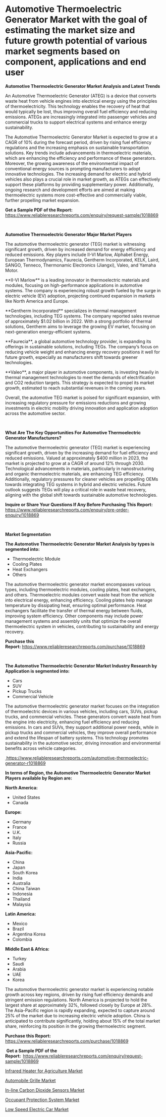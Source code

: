 <p><h1>Automotive Thermoelectric Generator Market with the goal of estimating the market size and future growth potential of various market segments based on component, applications and end user</h1></p><p><strong>Automotive Thermoelectric Generator Market Analysis and Latest Trends</strong></p>
<p><p>An Automotive Thermoelectric Generator (ATEG) is a device that converts waste heat from vehicle engines into electrical energy using the principles of thermoelectricity. This technology enables the recovery of heat that would typically be lost, thus improving overall fuel efficiency and reducing emissions. ATEGs are increasingly integrated into passenger vehicles and commercial trucks to support electrical systems and enhance energy sustainability.</p><p>The Automotive Thermoelectric Generator Market is expected to grow at a CAGR of 10% during the forecast period, driven by rising fuel efficiency regulations and the increasing emphasis on sustainable transportation solutions. Key trends include advancements in thermoelectric materials, which are enhancing the efficiency and performance of these generators. Moreover, the growing awareness of the environmental impact of conventional energy sources is prompting manufacturers to adopt innovative technologies. The increasing demand for electric and hybrid vehicles also plays a crucial role in market growth, as ATEGs can effectively support these platforms by providing supplementary power. Additionally, ongoing research and development efforts are aimed at making thermoelectric systems more cost-effective and commercially viable, further propelling market expansion.</p></p>
<p><strong>Get a Sample PDF of the Report:&nbsp;</strong> <a href="https://www.reliableresearchreports.com/enquiry/request-sample/1018869?utm_campaign=37&utm_medium=2&utm_source=Github&utm_content=ia&utm_term=01112024&utm_id=automotive-thermoelectric-generator">https://www.reliableresearchreports.com/enquiry/request-sample/1018869</a></p>
<p>&nbsp;</p>
<p><strong>Automotive Thermoelectric Generator Major Market Players</strong></p>
<p><p>The automotive thermoelectric generator (TEG) market is witnessing significant growth, driven by increased demand for energy efficiency and reduced emissions. Key players include II-VI Marlow, Alphabet Energy, European Thermodynamics, Faurecia, Gentherm Incorporated, KELK, Laird, SANGO, Tenneco, Thermonamic Electronics (Jiangxi), Valeo, and Yamaha Motor.</p><p>**II-VI Marlow** is a leading innovator in thermoelectric materials and modules, focusing on high-performance applications in automotive systems. The company is experiencing robust growth fueled by the surge in electric vehicle (EV) adoption, projecting continued expansion in markets like North America and Europe.</p><p>**Gentherm Incorporated** specializes in thermal management technologies, including TEG systems. The company reported sales revenue of approximately $1.02 billion in 2022. With a strong portfolio of thermal solutions, Gentherm aims to leverage the growing EV market, focusing on next-generation energy-efficient systems.</p><p>**Faurecia**, a global automotive technology provider, is expanding its offerings in sustainable solutions, including TEGs. The company’s focus on reducing vehicle weight and enhancing energy recovery positions it well for future growth, especially as manufacturers shift towards greener technologies.</p><p>**Valeo**, a major player in automotive components, is investing heavily in thermal management technologies to meet the demands of electrification and CO2 reduction targets. This strategy is expected to propel its market growth, estimated to reach substantial revenues in the coming years.</p><p>Overall, the automotive TEG market is poised for significant expansion, with increasing regulatory pressure for emissions reductions and growing investments in electric mobility driving innovation and application adoption across the automotive sector.</p></p>
<p>&nbsp;</p>
<p><strong>What Are The Key Opportunities For Automotive Thermoelectric Generator Manufacturers?</strong></p>
<p><p>The automotive thermoelectric generator (TEG) market is experiencing significant growth, driven by the increasing demand for fuel efficiency and reduced emissions. Valued at approximately $400 million in 2023, the market is projected to grow at a CAGR of around 12% through 2030. Technological advancements in materials, particularly in nanostructuring and organic thermoelectric materials, are enhancing TEG efficiency. Additionally, regulatory pressures for cleaner vehicles are propelling OEMs towards integrating TEG systems in hybrid and electric vehicles. Future outlook suggests TEGs will play a critical role in waste heat recovery, aligning with the global shift towards sustainable automotive technologies.</p></p>
<p><strong>Inquire or Share Your Questions If Any Before Purchasing This Report:</strong> <a href="https://www.reliableresearchreports.com/enquiry/pre-order-enquiry/1018869?utm_campaign=37&utm_medium=2&utm_source=Github&utm_content=ia&utm_term=01112024&utm_id=automotive-thermoelectric-generator">https://www.reliableresearchreports.com/enquiry/pre-order-enquiry/1018869</a></p>
<p>&nbsp;</p>
<p><strong>Market Segmentation</strong></p>
<p><strong>The Automotive Thermoelectric Generator Market Analysis by types is segmented into:</strong></p>
<p><ul><li>Thermoelectric Module</li><li>Cooling Plates</li><li>Heat Exchangers</li><li>Others</li></ul></p>
<p><p>The automotive thermoelectric generator market encompasses various types, including thermoelectric modules, cooling plates, heat exchangers, and others. Thermoelectric modules convert waste heat from the vehicle into electrical energy, enhancing efficiency. Cooling plates help manage temperature by dissipating heat, ensuring optimal performance. Heat exchangers facilitate the transfer of thermal energy between fluids, improving system efficiency. Other components may include power management systems and assembly units that optimize the overall thermoelectric system in vehicles, contributing to sustainability and energy recovery.</p></p>
<p><strong>Purchase this Report:&nbsp;</strong><a href="https://www.reliableresearchreports.com/purchase/1018869?utm_campaign=37&utm_medium=2&utm_source=Github&utm_content=ia&utm_term=01112024&utm_id=automotive-thermoelectric-generator">https://www.reliableresearchreports.com/purchase/1018869</a></p>
<p>&nbsp;</p>
<p><strong>The Automotive Thermoelectric Generator Market Industry Research by Application is segmented into:</strong></p>
<p><ul><li>Cars</li><li>SUV</li><li>Pickup Trucks</li><li>Commercial Vehicle</li></ul></p>
<p><p>The automotive thermoelectric generator market focuses on the integration of thermoelectric devices in various vehicles, including cars, SUVs, pickup trucks, and commercial vehicles. These generators convert waste heat from the engine into electricity, enhancing fuel efficiency and reducing emissions. In cars and SUVs, they support additional power needs, while in pickup trucks and commercial vehicles, they improve overall performance and extend the lifespan of battery systems. This technology promotes sustainability in the automotive sector, driving innovation and environmental benefits across vehicle categories.</p></p>
<p><a href="https://www.reliableresearchreports.com/automotive-thermoelectric-generator-r1018869?utm_campaign=37&utm_medium=2&utm_source=Github&utm_content=ia&utm_term=01112024&utm_id=automotive-thermoelectric-generator">&nbsp;https://www.reliableresearchreports.com/automotive-thermoelectric-generator-r1018869</a></p>
<p><strong>In terms of Region, the Automotive Thermoelectric Generator Market Players available by Region are:</strong></p>
<p>
    <p> <strong> North America: </strong>
        <ul>
            <li>United States</li>
            <li>Canada</li>
        </ul>
        </p> 
    <p> <strong> Europe: </strong>
        <ul>
            <li>Germany</li>
            <li>France</li>
            <li>U.K.</li>
            <li>Italy</li>
            <li>Russia</li>
        </ul>
        </p> 
    <p> <strong> Asia-Pacific: </strong>
        <ul>
            <li>China</li>
            <li>Japan</li>
            <li>South Korea</li>
            <li>India</li>
            <li>Australia</li>
            <li>China Taiwan</li>
            <li>Indonesia</li>
            <li>Thailand</li>
            <li>Malaysia</li>
        </ul>
        </p> 
    <p> <strong> Latin America: </strong>
        <ul>
            <li>Mexico</li>
            <li>Brazil</li>
            <li>Argentina Korea</li>
            <li>Colombia</li>
        </ul>
        </p> 
    <p> <strong> Middle East & Africa: </strong>
        <ul>
            <li>Turkey</li>
            <li>Saudi</li>
            <li>Arabia</li>
            <li>UAE</li>
            <li>Korea</li>
        </ul>
    </p>
    </p>
<p><p>The automotive thermoelectric generator market is experiencing notable growth across key regions, driven by rising fuel efficiency demands and stringent emission regulations. North America is projected to hold the largest share at approximately 32%, followed closely by Europe at 28%. The Asia-Pacific region is rapidly expanding, expected to capture around 25% of the market due to increasing electric vehicle adoption. China is anticipated to contribute significantly, holding about 15% of the total market share, reinforcing its position in the growing thermoelectric segment.</p></p>
<p><strong>Purchase this Report: </strong><a href="https://www.reliableresearchreports.com/purchase/1018869?utm_campaign=37&utm_medium=2&utm_source=Github&utm_content=ia&utm_term=01112024&utm_id=automotive-thermoelectric-generator">https://www.reliableresearchreports.com/purchase/1018869</a></p>
<p>&nbsp;<strong>Get a Sample PDF of the Report:&nbsp;&nbsp;</strong><a href="https://www.reliableresearchreports.com/enquiry/request-sample/1018869?utm_campaign=37&utm_medium=2&utm_source=Github&utm_content=ia&utm_term=01112024&utm_id=automotive-thermoelectric-generator">https://www.reliableresearchreports.com/enquiry/request-sample/1018869</a></p>
<p><strong></strong></p>
<p><p><a href="https://issuu.com/reportprime-2/docs/infrared-heater-for-agriculture-mar_3cdd7fd29328b3?utm_campaign=37&utm_medium=2&utm_source=Github&utm_content=ia&utm_term=01112024&utm_id=automotive-thermoelectric-generator">Infrared Heater for Agriculture Market</a></p><p><a href="https://github.com/GRUBBSCHARLES/Market-Research-Report-List-1/blob/main/automobile-grille-market.md?utm_campaign=37&utm_medium=2&utm_source=Github&utm_content=ia&utm_term=01112024&utm_id=automotive-thermoelectric-generator">Automobile Grille Market</a></p><p><a href="https://www.linkedin.com/pulse/global-perspectives-in-line-carbon-dioxide-sensors-market-trends-skqec?utm_campaign=37&utm_medium=2&utm_source=Github&utm_content=ia&utm_term=01112024&utm_id=automotive-thermoelectric-generator">In-line Carbon Dioxide Sensors Market</a></p><p><a href="https://www.linkedin.com/pulse/occupant-protection-system-ecosystem-mapping-innovation-rrbgc?utm_campaign=37&utm_medium=2&utm_source=Github&utm_content=ia&utm_term=01112024&utm_id=automotive-thermoelectric-generator">Occupant Protection System Market</a></p><p><a href="https://github.com/AngelaWalsh696/Market-Research-Report-List-1/blob/main/low-speed-electric-car-market.md?utm_campaign=37&utm_medium=2&utm_source=Github&utm_content=ia&utm_term=01112024&utm_id=automotive-thermoelectric-generator">Low Speed Electric Car Market</a></p></p>
